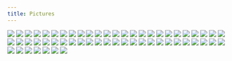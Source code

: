 ```yaml
---
title: Pictures
---
```


<img src="{{assets}}/images/photos/cloud-CIMG3942.jpg" />

<img src="{{assets}}/images/photos/red-clouds_DSC7796.jpg" />

<img src="{{assets}}/images/photos/palms_DSC7793.jpg" />

<img src="{{assets}}/images/photos/obsidian_DSC7799.jpg" />

<img src="{{assets}}/images/photos/zoe_DSC7811.jpg" />

<!-- <img src="{{assets}}/images/photos/zola_DSC7758.jpg" /> -->

<img src="{{assets}}/images/photos/radar_DSC7744.jpg" />

<img src="{{assets}}/images/photos/wing_DSC7761.jpg" />

<img src="{{assets}}/images/photos/stockings_DSC7769.jpg" />

<img src="{{assets}}/images/photos/times-square_DSC5420.jpg" />

<img src="{{assets}}/images/photos/bomb_DSC7070.jpg" />

<img src="{{assets}}/images/photos/zoe_DSC6682.jpg" />

<img src="{{assets}}/images/photos/trees_DSC7436.jpg" />

<img src="{{assets}}/images/photos/salon_DSC7453.jpg" />

<img src="{{assets}}/images/photos/fence_DSC7514.jpg" />

<img src="{{assets}}/images/photos/fence_DSC7517.jpg" />

<img src="{{assets}}/images/photos/umbrella_DSC7522.jpg" />

<img src="{{assets}}/images/photos/santa_DSC7513.jpg" />

<img src="{{assets}}/images/photos/polaski_DSC7399.jpg" />

<img src="{{assets}}/images/photos/hemlock_DSC7439.jpg" />

<img src="{{assets}}/images/photos/mccarren_DSC7449.jpg" />

<img src="{{assets}}/images/photos/deli_DSC7404.jpg" />

<img src="{{assets}}/images/photos/nysc_DSC7405.jpg" />

<img src="{{assets}}/images/photos/lot_DSC7380.jpg" />

<img src="{{assets}}/images/photos/tree_DSC7383.jpg" />

<img src="{{assets}}/images/photos/rainbow_DSC7348.jpg" />

<img src="{{assets}}/images/photos/uzz_DSC7346.jpg" />

<img src="{{assets}}/images/photos/drawing_DSC7217.jpg" />

<img src="{{assets}}/images/photos/studio_DSC7239.jpg" />

<img src="{{assets}}/images/photos/georges_DSC7301.jpg" />

<img src="{{assets}}/images/photos/airstream_DSC7259.jpg" />

<img src="{{assets}}/images/photos/field_DSC7245-2.jpg" />

<img src="{{assets}}/images/photos/field_DSC7241.jpg" />

<img src="{{assets}}/images/photos/dog_DSC7173.jpg" />

<img src="{{assets}}/images/photos/winnie_DSC7188.jpg" />

<img src="{{assets}}/images/photos/store_DSC7229.jpg" />

<img src="{{assets}}/images/photos/park-G0040466.jpg">

<img src="{{assets}}/images/photos/kite-snowprints.jpg">

<img src="{{assets}}/images/photos/pdx_dsc6132-detail.jpg">

<img src="{{assets}}/images/photos/pdx_dsc6159.jpg">

<img src="{{assets}}/images/photos/lone-tree-street.gif">

<img src="{{assets}}/images/photos/lone-tree-red-lobster-arial.gif">

<img src="{{assets}}/images/photos/lone-tree-house.gif">

<img src="{{assets}}/images/photos/eroded-face-sculpture.jpg">

<img src="{{assets}}/images/photos/aeromexico_no_color_DSC5613.jpg">

<img src="{{assets}}/images/photos/df_airport_no_color_DSC5619.jpg">

<img src="{{assets}}/images/photos/coiled-serpent_DSC5498.jpg">

<img src="{{assets}}/images/photos/telamon_DSC5443.jpg">

<img src="{{assets}}/images/photos/scaffolding_DSC5247.jpg">

<img src="{{assets}}/images/photos/observation-park_DSC5098.jpg">

<img src="{{assets}}/images/photos/tunnel_DSC5102.jpg">

<img src="{{assets}}/images/photos/chicken_DSC5142.jpg">

<img src="{{assets}}/images/photos/coral_DSC5215.jpg">

<img src="{{assets}}/images/photos/gas-spirit_DSC5223.jpg">

<img src="{{assets}}/images/photos/limestone-slab-painting.jpg">

<img src="{{assets}}/images/photos/jersey-barrier_DSC3603.jpg">

<img src="{{assets}}/images/photos/DSC_4287.jpg">

<img src="{{assets}}/images/photos/DSC_0940.jpg">
